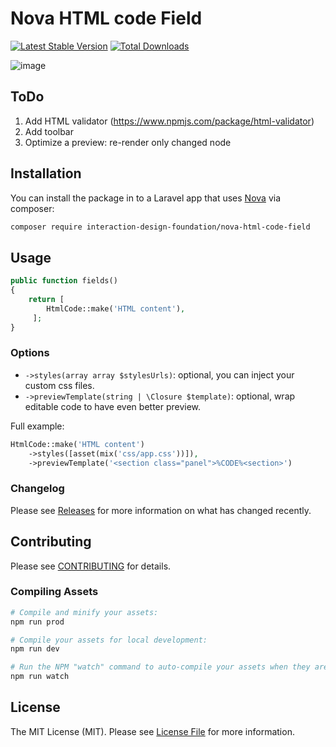 # Nova HTML code Field

[![Latest Stable Version](https://poser.pugx.org/interaction-design-foundation/nova-html-code-field/v/stable)](https://packagist.org/packages/interaction-design-foundation/nova-html-code-field)
[![Total Downloads](https://poser.pugx.org/interaction-design-foundation/nova-html-code-field/downloads)](https://packagist.org/packages/interaction-design-foundation/nova-html-code-field)


![image](https://user-images.githubusercontent.com/5278175/124833474-e7a69d80-df86-11eb-99bc-d462107d83bb.png)


## ToDo

1. Add HTML validator (https://www.npmjs.com/package/html-validator)
1. Add toolbar
1. Optimize a preview: re-render only changed node

## Installation

You can install the package in to a Laravel app that uses [Nova](https://nova.laravel.com) via composer:

```bash
composer require interaction-design-foundation/nova-html-code-field
```

## Usage

```php
public function fields()
{
    return [ 
        HtmlCode::make('HTML content'),
     ];
}
```


### Options

 - `->styles(array array $stylesUrls)`:  optional, you can inject your custom css files.
 - `->previewTemplate(string | \Closure $template)`: optional, wrap editable code to have even better preview.

Full example:
```php
HtmlCode::make('HTML content')
    ->styles([asset(mix('css/app.css'))]),
    ->previewTemplate('<section class="panel">%CODE%<section>')
```

### Changelog

Please see [Releases](https://github.com/InteractionDesignFoundation/nova-unlayer-field/releases) for more information on what has changed recently.

## Contributing

Please see [CONTRIBUTING](CONTRIBUTING.md) for details.

### Compiling Assets

```bash
# Compile and minify your assets:
npm run prod

# Compile your assets for local development:
npm run dev

# Run the NPM "watch" command to auto-compile your assets when they are changed:
npm run watch
```

## License

The MIT License (MIT). Please see [License File](LICENSE) for more information.
